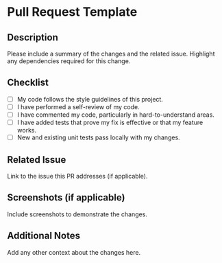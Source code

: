 # Pull Request Template

## Description
Please include a summary of the changes and the related issue. Highlight any dependencies required for this change.

## Checklist
- [ ] My code follows the style guidelines of this project.
- [ ] I have performed a self-review of my code.
- [ ] I have commented my code, particularly in hard-to-understand areas.
- [ ] I have added tests that prove my fix is effective or that my feature works.
- [ ] New and existing unit tests pass locally with my changes.

## Related Issue
Link to the issue this PR addresses (if applicable).

## Screenshots (if applicable)
Include screenshots to demonstrate the changes.

## Additional Notes
Add any other context about the changes here.